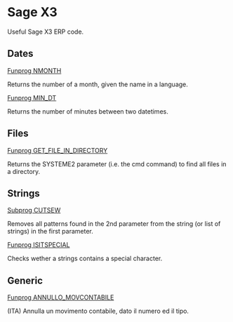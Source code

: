 # Sage X3

Useful Sage X3 ERP code.

## Dates

[Funprog NMONTH](Dates/YNMONTH.src)

Returns the number of a month, given the name in a language.

[Funprog MIN_DT](Dates/YMINDT.src)

Returns the number of minutes between two datetimes.

## Files

[Funprog GET_FILE_IN_DIRECTORY](Files/YGETFILEINDIRECTORY.src)

Returns the SYSTEME2 parameter (i.e. the cmd command) to find all files in a directory.

## Strings

[Subprog CUTSEW](Strings/YCUTSEW.src)

Removes all patterns found in the 2nd parameter from the string (or list of strings) in the first parameter.

[Funprog ISITSPECIAL](Strings/YISITSPECIAL.src)

Checks wether a strings contains a special character.

## Generic

[Funprog ANNULLO_MOVCONTABILE](Generic/YANULMOVCONT.src)

(ITA) Annulla un movimento contabile, dato il numero ed il tipo.